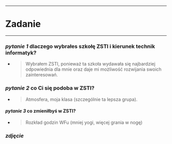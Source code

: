 ***
# Zadanie
***


### *pytanie 1* dlaczego wybrałes szkołę ZSTI i kierunek technik informatyk?
- > Wybrałem ZSTI, ponieważ ta szkoła wydawała się najbardziej odpowiednia dla mnie oraz daje mi możliwość rozwijania swoich zainteresowań. 


### *pytanie 2* co Ci się podoba w ZSTI?
- > Atmosfera, moja klasa (szczególnie ta lepsza grupa).


#### *pytanie 3* co zmieniłbyś w ZSTI?
- > Rozkład godzin WFu (mniej yogi, więcej grania w nogę)

### *zdjęcie*

